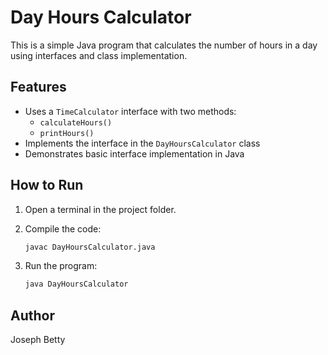 # Day Hours Calculator

This is a simple Java program that calculates the number of hours in a day using interfaces and class implementation.

## Features

- Uses a `TimeCalculator` interface with two methods:
  - `calculateHours()`
  - `printHours()`
- Implements the interface in the `DayHoursCalculator` class
- Demonstrates basic interface implementation in Java

## How to Run

1. Open a terminal in the project folder.
2. Compile the code:

   ```bash
   javac DayHoursCalculator.java
   ```

3. Run the program:

   ```bash
   java DayHoursCalculator
   ```

## Author

Joseph Betty

